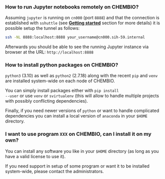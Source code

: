 ### **How to run Jupyter notebooks remotely on CHEMBIO?**

Assuming <code>jupyter</code> is running on <code>cn000</code> (port <code>8888</code>) 
and that the connection is established with <code>sshuttle</code> (see [**Getting started**](first_steps.md#connecting-via-ssh)
section for more details) it is possible setup the tunnel as follows:
```sh
ssh -NL 8888:localhost:8888 your_username@cn000.sih-59.internal
```

Afterwards you should be able to see the running Jupyter instance via browser at the URL:
<code>http://localhost:8888</code>

### **How to install python packages on CHEMBIO?**
<code>python3</code> (3.10) as well as  <code>python2</code> (2.7.18) along with the recent <code>pip</code> 
and <code>venv</code> are installed system-wide on each node of CHEMBIO.

You can simply install packages either with <code>pip install --user</code> or use <code>venv</code> or <code>svirtualenv</code>
(this will allow to handle multiple projects with possibly conflicting dependencies).

Finally, if you need newer versions of <code>python</code> or want to handle complicated dependencies you can install a
local version of <code>anaconda</code> in your <code>$HOME</code> directory.

### **I want to use program <code>XXX</code> on CHEMBIO, can I install it on my own?**

You can install any software you like in your <code>$HOME</code> directory (as long as you have a valid license to use it).

If you need support in setup of some program or want it to be installed system-wide, please contact the administrators.

[//]: # (### **What are the guidelines for <code>/home/nfs/</code> distributed filesystem use?**)

[//]: # ( )
[//]: # (- Store only the necessary data in your <code>/home/nfs/your_username</code> directory. The space in this filesystem is limited.)

[//]: # (    - For example: storing your conda distribution, scripts, inputs for jobs run on the cluster and small outputs)

[//]: # (that you'll move to personal space after completion of the calculations is **OK**. )

[//]: # (- Avoid prolonged and heavy I/O operations &#40;like reading and writing large files&#41;.)

[//]: # (    - For example: Writing output from the MD simulations in <code>amber</code> &#40;successive, small write operations&#41; is **OK**.)

[//]: # (Reading a 100 GB file from <code>nfs</code> directory is **not OK**.)
